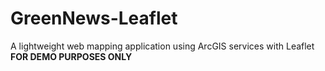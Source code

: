 # GreenNews-Leaflet

A lightweight web mapping application using ArcGIS services with Leaflet
**FOR DEMO PURPOSES ONLY**
